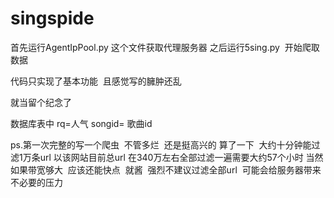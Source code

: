 # singspide

首先运行AgentIpPool.py 这个文件获取代理服务器
之后运行5sing.py  开始爬取数据

代码只实现了基本功能  且感觉写的臃肿还乱

就当留个纪念了

数据库表中
rq=人气
songid= 歌曲id


ps.第一次完整的写一个爬虫  不管多烂  还是挺高兴的
算了一下  大约十分钟能过滤1万条url
以该网站目前总url 在340万左右全部过滤一遍需要大约57个小时
当然如果带宽够大  应该还能快点  就酱  强烈不建议过滤全部url  可能会给服务器带来不必要的压力  
